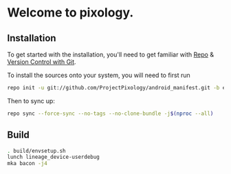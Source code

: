 Welcome to pixology.
===========

Installation
---------------

To get started with the installation, you'll need to get
familiar with [Repo](https://source.android.com/source/using-repo.html) & [Version Control with Git](https://source.android.com/source/version-control.html).

To install the sources onto your system, you will need to first run
```bash
repo init -u git://github.com/ProjectPixology/android_manifest.git -b eleven
```
Then to sync up:
```bash
repo sync --force-sync --no-tags --no-clone-bundle -j$(nproc --all)
```
Build
---------------
```bash
. build/envsetup.sh
lunch lineage_device-userdebug
mka bacon -j4
```

